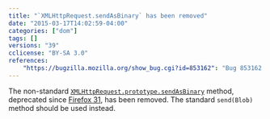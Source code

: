 ```yaml
---
title: "`XMLHttpRequest.sendAsBinary` has been removed"
date: "2015-03-17T14:02:59-04:00"
categories: ["dom"]
tags: []
versions: "39"
cclicense: "BY-SA 3.0"
references:
    "https://bugzilla.mozilla.org/show_bug.cgi?id=853162": "Bug 853162 - Remove XMLHttpRequest sendAsBinary"
---
```

The non-standard [`XMLHttpRequest.prototype.sendAsBinary`](https://developer.mozilla.org/en-US/docs/Web/API/XMLHttpRequest#sendAsBinary) method, deprecated since [Firefox 31](https://www.fxsitecompat.com/en-US/versions/31/), has been removed. The standard `send(Blob)` method should be used instead.
